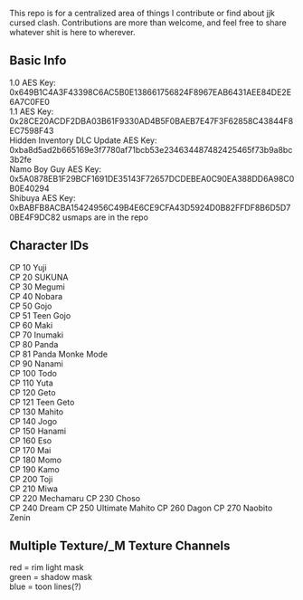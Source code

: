 
This repo is for a centralized area of things I contribute or find about jjk cursed clash. Contributions are more than welcome, and feel free to share whatever shit is here to wherever. 

## Basic Info
1.0 AES Key: 0x649B1C4A3F43398C6AC5B0E138661756824F8967EAB6431AEE84DE2E6A7C0FE0  
1.1 AES Key: 0x28CE20ACDF2DBA03B61F9330AD4B5F0BAEB7E47F3F62858C43844F8EC7598F43  
Hidden Inventory DLC Update AES Key: 0xba8d5ad2b665169e3f7780af71bcb53e234634487482425465f73b9a8bc3b2fe  
Namo Boy Guy AES Key: 0x5A0878EB1F29BCF1691DE35143F72657DCDEBEA0C90EA388DD6A98C0B0E40294  
Shibuya AES Key: 0xBABFB8ACBA15424956C49B4E6CE9CFA43D5924D0B82FFDF8B6D5D70BE4F9DC82
                                    usmaps are in the repo

## Character IDs 
CP 10 Yuji  
CP 20 SUKUNA   
CP 30 Megumi  
CP 40 Nobara  
CP 50 Gojo  
CP 51 Teen Gojo  
CP 60 Maki  
CP 70 Inumaki	  
CP 80 Panda  
CP 81 Panda Monke Mode  
CP 90 Nanami  
CP 100 Todo   
CP 110 Yuta   
CP 120 Geto   
CP 121 Teen Geto  
CP 130 Mahito   
CP 140 Jogo   
CP 150 Hanami   
CP 160 Eso  
CP 170 Mai  
CP 180 Momo  
CP 190 Kamo  
CP 200 Toji  
CP 210 Miwa  
CP 220 Mechamaru
CP 230 Choso  
CP 240 Dream
CP 250 Ultimate Mahito
CP 260 Dagon
CP 270 Naobito Zenin
## Multiple Texture/_M Texture Channels

red = rim light mask   
green = shadow mask   
blue = toon lines(?)  
